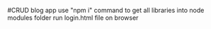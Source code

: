 #CRUD  blog app
use "npm i" command to get all libraries into node modules folder
run login.html file on browser
